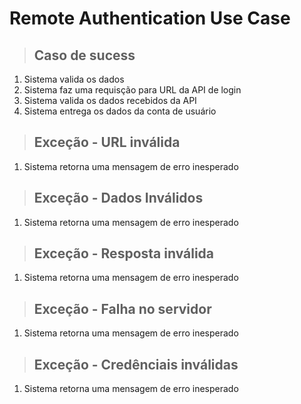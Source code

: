 # Remote Authentication Use Case

> ## Caso de sucess

1. Sistema valida os dados
2. Sistema faz uma requisção para URL da API de login
3. Sistema valida os dados recebidos da API
4. Sistema entrega os dados da conta de usuário

> ## Exceção - URL inválida

1. Sistema retorna uma mensagem de erro inesperado

> ## Exceção - Dados Inválidos

1. Sistema retorna uma mensagem de erro inesperado

> ## Exceção - Resposta inválida

1. Sistema retorna uma mensagem de erro inesperado

> ## Exceção - Falha no servidor

1. Sistema retorna uma mensagem de erro inesperado

> ## Exceção - Credênciais inválidas

1. Sistema retorna uma mensagem de erro inesperado
